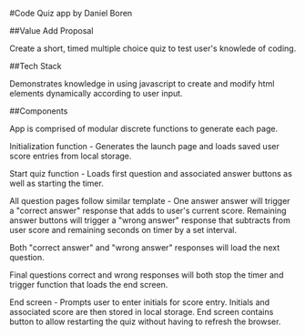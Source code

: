 #Code Quiz app by Daniel Boren


##Value Add Proposal

Create a short, timed multiple choice quiz to test user's knowlede of coding.


##Tech Stack

Demonstrates knowledge in using javascript to create and modify html elements dynamically according to user input.


##Components

App is comprised of modular discrete functions to generate each page.

Initialization function - Generates the launch page and loads saved user score entries from local storage.

Start quiz function - Loads first question and associated answer buttons as well as starting the timer.

All question pages follow similar template - One answer answer will trigger a "correct answer" response that adds to user's current score. Remaining answer buttons will trigger a "wrong answer" response that subtracts from user score and remaining seconds on timer by a set interval.

Both "correct answer" and "wrong answer" responses will load the next question.

Final questions correct and wrong responses will both stop the timer and trigger function that loads the end screen.

End screen - Prompts user to enter initials for score entry. Initials and associated score are then stored in local storage. End screen contains button to allow restarting the quiz without having to refresh the browser.